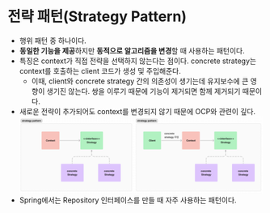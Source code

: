 # 전략 패턴(Strategy Pattern)
- 행위 패턴 중 하나이다.
- **동일한 기능을 제공**하지만 **동적으로 알고리즘을 변경**할 때 사용하는 패턴이다.
- 특징은 context가 직접 전략을 선택하지 않는다는 점이다. concrete strategy는 context를 호출하는 client 코드가 생성 및 주입해준다.
  - 이때, client와 concrete strategy 간의 의존성이 생기는데 유지보수에 큰 영향이 생기진 않는다. 쌍을 이루기 때문에 기능이 제거되면 함께 제거되기 때문이다.
- 새로운 전략이 추가되어도 context를 변경되지 않기 때문에 OCP와 관련이 깊다.
![strategyPattern.png](..%2F..%2Fimg%2Fjava%2FstrategyPattern.png)
- Spring에서는 Repository 인터페이스를 만들 때 자주 사용하는 패턴이다.
